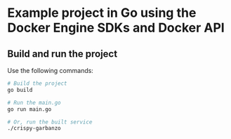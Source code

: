 # Example project in Go using the Docker Engine SDKs and Docker API

## Build and run the project
Use the following commands:
```sh
# Build the project
go build

# Run the main.go
go run main.go

# Or, run the built service
./crispy-garbanzo
```
